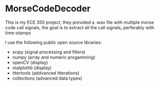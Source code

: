 # MorseCodeDecoder

This is my ECE 350 project, they provided a .wav file with multiple morse code call signals, the goal is to extract all the call signals, perferably with time-stamps


I use the following public open source libraries:
- scipy (signal processing and filters)
- numpy (array and numeric progamming)
- openCV (display)
- matplotlib (display)
- ittertools (addvanced itterations)
- collections (advanced data types)
